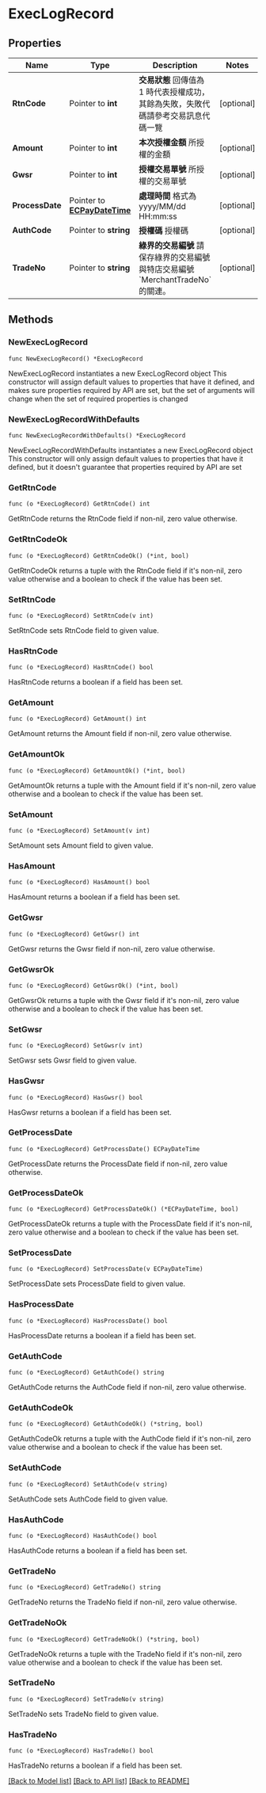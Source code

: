 # ExecLogRecord

## Properties

Name | Type | Description | Notes
------------ | ------------- | ------------- | -------------
**RtnCode** | Pointer to **int** | **交易狀態**   回傳值為 1 時代表授權成功，其餘為失敗，失敗代碼請參考交易訊息代碼一覽  | [optional] 
**Amount** | Pointer to **int** | **本次授權金額**  所授權的金額  | [optional] 
**Gwsr** | Pointer to **int** | **授權交易單號**  所授權的交易單號  | [optional] 
**ProcessDate** | Pointer to [**ECPayDateTime**](ECPayDateTime.md) | **處理時間** 格式為 yyyy/MM/dd HH:mm:ss  | [optional] 
**AuthCode** | Pointer to **string** | **授權碼** 授權碼  | [optional] 
**TradeNo** | Pointer to **string** | **綠界的交易編號** 請保存綠界的交易編號與特店交易編號 &#x60;MerchantTradeNo&#x60; 的關連。  | [optional] 

## Methods

### NewExecLogRecord

`func NewExecLogRecord() *ExecLogRecord`

NewExecLogRecord instantiates a new ExecLogRecord object
This constructor will assign default values to properties that have it defined,
and makes sure properties required by API are set, but the set of arguments
will change when the set of required properties is changed

### NewExecLogRecordWithDefaults

`func NewExecLogRecordWithDefaults() *ExecLogRecord`

NewExecLogRecordWithDefaults instantiates a new ExecLogRecord object
This constructor will only assign default values to properties that have it defined,
but it doesn't guarantee that properties required by API are set

### GetRtnCode

`func (o *ExecLogRecord) GetRtnCode() int`

GetRtnCode returns the RtnCode field if non-nil, zero value otherwise.

### GetRtnCodeOk

`func (o *ExecLogRecord) GetRtnCodeOk() (*int, bool)`

GetRtnCodeOk returns a tuple with the RtnCode field if it's non-nil, zero value otherwise
and a boolean to check if the value has been set.

### SetRtnCode

`func (o *ExecLogRecord) SetRtnCode(v int)`

SetRtnCode sets RtnCode field to given value.

### HasRtnCode

`func (o *ExecLogRecord) HasRtnCode() bool`

HasRtnCode returns a boolean if a field has been set.

### GetAmount

`func (o *ExecLogRecord) GetAmount() int`

GetAmount returns the Amount field if non-nil, zero value otherwise.

### GetAmountOk

`func (o *ExecLogRecord) GetAmountOk() (*int, bool)`

GetAmountOk returns a tuple with the Amount field if it's non-nil, zero value otherwise
and a boolean to check if the value has been set.

### SetAmount

`func (o *ExecLogRecord) SetAmount(v int)`

SetAmount sets Amount field to given value.

### HasAmount

`func (o *ExecLogRecord) HasAmount() bool`

HasAmount returns a boolean if a field has been set.

### GetGwsr

`func (o *ExecLogRecord) GetGwsr() int`

GetGwsr returns the Gwsr field if non-nil, zero value otherwise.

### GetGwsrOk

`func (o *ExecLogRecord) GetGwsrOk() (*int, bool)`

GetGwsrOk returns a tuple with the Gwsr field if it's non-nil, zero value otherwise
and a boolean to check if the value has been set.

### SetGwsr

`func (o *ExecLogRecord) SetGwsr(v int)`

SetGwsr sets Gwsr field to given value.

### HasGwsr

`func (o *ExecLogRecord) HasGwsr() bool`

HasGwsr returns a boolean if a field has been set.

### GetProcessDate

`func (o *ExecLogRecord) GetProcessDate() ECPayDateTime`

GetProcessDate returns the ProcessDate field if non-nil, zero value otherwise.

### GetProcessDateOk

`func (o *ExecLogRecord) GetProcessDateOk() (*ECPayDateTime, bool)`

GetProcessDateOk returns a tuple with the ProcessDate field if it's non-nil, zero value otherwise
and a boolean to check if the value has been set.

### SetProcessDate

`func (o *ExecLogRecord) SetProcessDate(v ECPayDateTime)`

SetProcessDate sets ProcessDate field to given value.

### HasProcessDate

`func (o *ExecLogRecord) HasProcessDate() bool`

HasProcessDate returns a boolean if a field has been set.

### GetAuthCode

`func (o *ExecLogRecord) GetAuthCode() string`

GetAuthCode returns the AuthCode field if non-nil, zero value otherwise.

### GetAuthCodeOk

`func (o *ExecLogRecord) GetAuthCodeOk() (*string, bool)`

GetAuthCodeOk returns a tuple with the AuthCode field if it's non-nil, zero value otherwise
and a boolean to check if the value has been set.

### SetAuthCode

`func (o *ExecLogRecord) SetAuthCode(v string)`

SetAuthCode sets AuthCode field to given value.

### HasAuthCode

`func (o *ExecLogRecord) HasAuthCode() bool`

HasAuthCode returns a boolean if a field has been set.

### GetTradeNo

`func (o *ExecLogRecord) GetTradeNo() string`

GetTradeNo returns the TradeNo field if non-nil, zero value otherwise.

### GetTradeNoOk

`func (o *ExecLogRecord) GetTradeNoOk() (*string, bool)`

GetTradeNoOk returns a tuple with the TradeNo field if it's non-nil, zero value otherwise
and a boolean to check if the value has been set.

### SetTradeNo

`func (o *ExecLogRecord) SetTradeNo(v string)`

SetTradeNo sets TradeNo field to given value.

### HasTradeNo

`func (o *ExecLogRecord) HasTradeNo() bool`

HasTradeNo returns a boolean if a field has been set.


[[Back to Model list]](../README.md#documentation-for-models) [[Back to API list]](../README.md#documentation-for-api-endpoints) [[Back to README]](../README.md)


